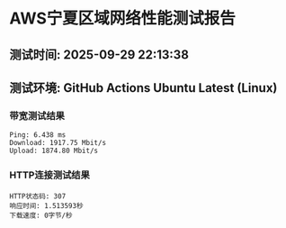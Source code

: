 # AWS宁夏区域网络性能测试报告
## 测试时间: 2025-09-29 22:13:38
## 测试环境: GitHub Actions Ubuntu Latest (Linux)

### 带宽测试结果
```
Ping: 6.438 ms
Download: 1917.75 Mbit/s
Upload: 1874.80 Mbit/s
```

### HTTP连接测试结果
```
HTTP状态码: 307
响应时间: 1.513593秒
下载速度: 0字节/秒
```

